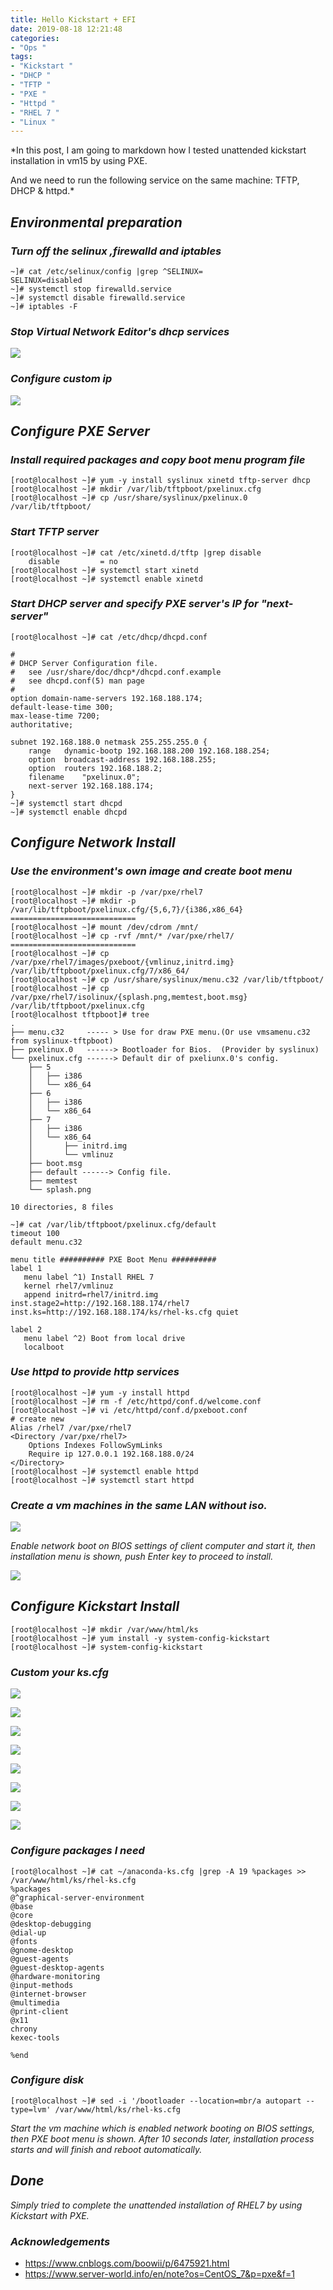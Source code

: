 ```yaml
---
title: Hello Kickstart + EFI
date: 2019-08-18 12:21:48
categories:
- "Ops "
tags:
- "Kickstart "
- "DHCP "
- "TFTP "
- "PXE "
- "Httpd "
- "RHEL 7 "
- "Linux "
---
```


*In this post, I am going to markdown how I tested unattended kickstart installation in vm15 by using PXE.

And we need to run the following service on the same machine: TFTP, DHCP & httpd.*

## *Environmental preparation*

### *Turn off the selinux ,firewalld and iptables*

``` nohighlight
~]# cat /etc/selinux/config |grep ^SELINUX=
SELINUX=disabled
~]# systemctl stop firewalld.service
~]# systemctl disable firewalld.service
~]# iptables -F
```

### *Stop Virtual Network Editor's dhcp services*

![](https://i.loli.net/2019/08/26/buNconEfrlS68J3.jpg)

### *Configure custom ip*

![](https://i.loli.net/2019/08/18/AkWE7qphu9iFcSI.png)

## *Configure PXE Server*

### *Install required packages and copy boot menu program file*

```nohighlight
[root@localhost ~]# yum -y install syslinux xinetd tftp-server dhcp
[root@localhost ~]# mkdir /var/lib/tftpboot/pxelinux.cfg 
[root@localhost ~]# cp /usr/share/syslinux/pxelinux.0 /var/lib/tftpboot/ 
```

### *Start TFTP server*

``` nohighlight
[root@localhost ~]# cat /etc/xinetd.d/tftp |grep disable
	disable			= no
[root@localhost ~]# systemctl start xinetd 
[root@localhost ~]# systemctl enable xinetd
```

### *Start DHCP server and specify PXE server's IP for "next-server"*

```nohighlight
[root@localhost ~]# cat /etc/dhcp/dhcpd.conf 

#
# DHCP Server Configuration file.
#   see /usr/share/doc/dhcp*/dhcpd.conf.example
#   see dhcpd.conf(5) man page
#
option domain-name-servers 192.168.188.174;
default-lease-time 300;
max-lease-time 7200;
authoritative;

subnet 192.168.188.0 netmask 255.255.255.0 {
    range	dynamic-bootp 192.168.188.200 192.168.188.254;
    option	broadcast-address 192.168.188.255;
    option	routers 192.168.188.2;
    filename	"pxelinux.0";
    next-server	192.168.188.174;
}
~]# systemctl start dhcpd 
~]# systemctl enable dhcpd 
```

## *Configure Network Install*

### *Use the environment's own image and create boot menu*

``` nohighlight
[root@localhost ~]# mkdir -p /var/pxe/rhel7 
[root@localhost ~]# mkdir -p /var/lib/tftpboot/pxelinux.cfg/{5,6,7}/{i386,x86_64}
============================
[root@localhost ~]# mount /dev/cdrom /mnt/
[root@localhost ~]# cp -rvf /mnt/* /var/pxe/rhel7/
============================
[root@localhost ~]# cp /var/pxe/rhel7/images/pxeboot/{vmlinuz,initrd.img} /var/lib/tftpboot/pxelinux.cfg/7/x86_64/
[root@localhost ~]# cp /usr/share/syslinux/menu.c32 /var/lib/tftpboot/
[root@localhost ~]# cp /var/pxe/rhel7/isolinux/{splash.png,memtest,boot.msg} /var/lib/tftpboot/pxelinux.cfg
[root@localhost tftpboot]# tree 
.
├── menu.c32     ----- > Use for draw PXE menu.(Or use vmsamenu.c32 from syslinux-tftpboot)
├── pxelinux.0   ------> Bootloader for Bios.  (Provider by syslinux)
└── pxelinux.cfg ------> Default dir of pxeliunx.0's config.
    ├── 5
    │   ├── i386
    │   └── x86_64
    ├── 6
    │   ├── i386
    │   └── x86_64
    ├── 7
    │   ├── i386
    │   └── x86_64
    │       ├── initrd.img
    │       └── vmlinuz
    ├── boot.msg
    ├── default ------> Config file.
    ├── memtest
    └── splash.png

10 directories, 8 files

~]# cat /var/lib/tftpboot/pxelinux.cfg/default
timeout 100
default menu.c32

menu title ########## PXE Boot Menu ##########
label 1
   menu label ^1) Install RHEL 7
   kernel rhel7/vmlinuz
   append initrd=rhel7/initrd.img inst.stage2=http://192.168.188.174/rhel7 inst.ks=http://192.168.188.174/ks/rhel-ks.cfg quiet

label 2
   menu label ^2) Boot from local drive
   localboot
```

### *Use httpd to provide http services*

``` nohighlight
[root@localhost ~]# yum -y install httpd
[root@localhost ~]# rm -f /etc/httpd/conf.d/welcome.conf
[root@localhost ~]# vi /etc/httpd/conf.d/pxeboot.conf
# create new
Alias /rhel7 /var/pxe/rhel7
<Directory /var/pxe/rhel7>
    Options Indexes FollowSymLinks
    Require ip 127.0.0.1 192.168.188.0/24
</Directory>
[root@localhost ~]# systemctl enable httpd 
[root@localhost ~]# systemctl start httpd 
```

### *Create a  vm machines in the same LAN without iso.*

![](https://i.loli.net/2019/08/19/w8lkvhm1aFeg5ur.jpg)

*Enable network boot on BIOS settings of client computer and start it, then installation menu is shown, push Enter key to proceed to install.*

![](https://i.loli.net/2019/08/18/3a6yE5s4xNDMZCX.png)

## *Configure Kickstart Install*

```nohighlight
[root@localhost ~]# mkdir /var/www/html/ks 
[root@localhost ~]# yum install -y system-config-kickstart
[root@localhost ~]# system-config-kickstart
```

### *Custom your ks.cfg*

![](https://i.loli.net/2019/08/18/NiJG2l7BSgHyvWe.png)

![](https://i.loli.net/2019/08/18/Ukyx7uJDowYIAVQ.png)

![](https://i.loli.net/2019/08/18/K1WNP4OGlFILhCS.png)

![](https://i.loli.net/2019/08/18/GFX76hIsiwB9AzO.png)

![](https://i.loli.net/2019/08/18/VcaJwYrvNjkhDOF.png)

![](https://i.loli.net/2019/08/18/8y5D3huAg2siJ6L.png)

![](https://i.loli.net/2019/08/20/YzJ91PCfjvQFKs2.jpg)

![](https://i.loli.net/2019/08/18/2wWiAxO8HvVClK6.png)

### *Configure packages I need*

```nohighlight
[root@localhost ~]# cat ~/anaconda-ks.cfg |grep -A 19 %packages >> /var/www/html/ks/rhel-ks.cfg
%packages
@^graphical-server-environment
@base
@core
@desktop-debugging
@dial-up
@fonts
@gnome-desktop
@guest-agents
@guest-desktop-agents
@hardware-monitoring
@input-methods
@internet-browser
@multimedia
@print-client
@x11
chrony
kexec-tools

%end
```

### *Configure disk*

``` nohighlight
[root@localhost ~]# sed -i '/bootloader --location=mbr/a autopart --type=lvm' /var/www/html/ks/rhel-ks.cfg
```

*Start the vm machine which is enabled network booting on BIOS settings, then PXE boot menu is shown. After 10 seconds later, installation process starts and will finish and reboot automatically.*

## *Done*

*Simply tried to complete the unattended installation of RHEL7 by using Kickstart with PXE.*

### *Acknowledgements*

- https://www.cnblogs.com/boowii/p/6475921.html
- https://www.server-world.info/en/note?os=CentOS_7&p=pxe&f=1

